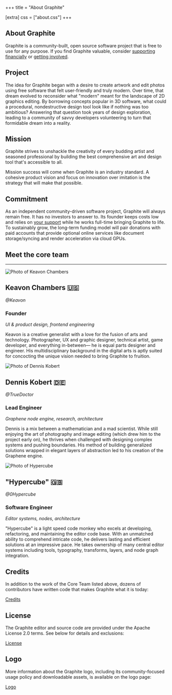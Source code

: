 +++
title = "About Graphite"

[extra]
css = ["about.css"]
+++

<section>
<div class="section">

# About Graphite

Graphite is a community-built, open source software project that is free to use for any purpose. If you find Graphite valuable, consider [supporting financially](/donate) or [getting involved](/volunteer).

</div>
</section>

<section>
<div class="section">

## Project

The idea for Graphite began with a desire to create artwork and edit photos using free software that felt user-friendly and truly modern. Over time, that dream evolved to reconsider what "modern" meant for the landscape of 2D graphics editing. By borrowing concepts popular in 3D software, what could a procedural, nondestructive design tool look like if nothing was too ambitious? Answering that question took years of design exploration, leading to a community of savvy developers volunteering to turn that formidable dream into a reality.

</div>
</section>

<section>

<div class="diptych">

<div class="section">

## Mission

Graphite strives to unshackle the creativity of every budding artist and seasoned professional by building the best comprehensive art and design tool that's accessible to all.

Mission success will come when Graphite is an industry standard. A cohesive product vision and focus on innovation over imitation is the strategy that will make that possible.

</div>
<div class="section">

## Commitment

As an independent community-driven software project, Graphite will always remain free. It has no investors to answer to. Its founder keeps costs low and relies on [your support](/donate) while he works full-time bringing Graphite to life. To sustainably grow, the long-term funding model will pair donations with paid accounts that provide optional online services like document storage/syncing and render acceleration via cloud GPUs.

</div>

</div>

</section>

<!-- A batteries-included creative app for every kind of digital artist where -->

<!-- ## Statistics

- [GitHub stars](https://github.com/GraphiteEditor/Graphite/stargazers): <span class="loading-data" data-github-stars></span>
- [Contributors](https://github.com/GraphiteEditor/Graphite/graphs/contributors): <span class="loading-data" data-contributors></span>
- [Code commits](https://github.com/GraphiteEditor/Graphite/commits/master): <span class="loading-data" data-code-commits></span>
- [First line of code](https://github.com/GraphiteEditor/Graphite/commit/bca97cbeff8e38b426cfb410159cb21132062fba): Feb. 14, 2021

<script>
(async () => {
	const response = await fetch("https://api.github.com/repos/graphiteeditor/graphite?per_page=1");
	const json = await response.json();
	const stars = parseInt(json.stargazers_count);
	if (!stars) return;

	document.querySelector("[data-github-stars]").innerText = `${Math.round(stars / 100) / 10}k ⭐`;
})();
(async () => {
	const response = await fetch("https://api.github.com/repos/graphiteeditor/graphite/contributors?per_page=1");
	const link = [...response.headers].find(([header, _]) => header === "link")[1];
	if (!link) return;
	// With one page per contributor, the last past number is the contributor count
	const contributors = parseInt(link.match(/page=(\d+)>; rel="last"/)[1]);
	if (!contributors) return;

	document.querySelector("[data-contributors]").innerText = contributors;
})();
(async () => {
	const response = await fetch("https://api.github.com/repos/graphiteeditor/graphite/commits?per_page=1");
	const link = [...response.headers].find(([header, _]) => header === "link")[1];
	if (!link) return;
	// With one page per commit, the last past number is the commit count
	const commits = parseInt(link.match(/page=(\d+)>; rel="last"/)[1]);
	if (!commits) return;

	document.querySelector("[data-code-commits]").innerText = commits;
})();
</script> -->

<!-- <section id="opener-message">
<div class="section">

## A 2D creative tool made for everyone

With great power comes great accessibility. Graphite is built on the belief that the best creative tools can be powerful and within reach of all, from students to studios.

Graphite is designed with a friendly and intuitive interface where a delightful user experience is of first-class importance. It is available for free under an open source [license](/license) and usable [instantly through a web browser](https://editor.graphite.rs) or an upcoming native client on Windows, Mac, and Linux.

It's easy to learn and teach, yet Graphite's accessible design does not sacrifice versatility for simplicity. The node-based workflow opens doors to an ecosystem of powerful capabilities catering to casual and professional users alike.

</div>
<div class="graphic">
	<img src="https://static.graphite.rs/content/index/brush__2.svg" alt="" />
</div>
</section> -->

<section id="core-team" class="feature-box">
<div class="box">

<h1 class="box-header">Meet the core team</h1>

---

<div class="triptych">

<div class="section">

<img src="https://static.graphite.rs/content/about/core-team-photo-keavon-chambers.avif" onerror="this.onerror = null; this.src = this.src.replace('.avif', '.png')" alt="Photo of Keavon Chambers" />

## Keavon Chambers <span class="flag" title="American">🇺🇸</span>

*@Keavon*

### Founder

*UI & product design, frontend engineering*

Keavon is a creative generalist with a love for the fusion of arts and technology. Photographer, UX and graphic designer, technical artist, game developer, and everything in-between— he is equal parts designer and engineer. His multidisciplinary background in the digital arts is aptly suited for concocting the unique vision needed to bring Graphite to fruition.

</div>
<div class="section">

<img src="https://static.graphite.rs/content/about/core-team-photo-dennis-kobert.avif" onerror="this.onerror = null; this.src = this.src.replace('.avif', '.png')" alt="Photo of Dennis Kobert" />

## Dennis Kobert <span class="flag" title="German">🇩🇪</span>

*@TrueDoctor*

### Lead Engineer

*Graphene node engine, research, architecture*

Dennis is a mix between a mathematician and a mad scientist. While still enjoying the art of photography and image editing (which drew him to the project early on), he thrives when challenged with designing complex systems and pushing boundaries. His method of building generalized solutions wrapped in elegant layers of abstraction led to his creation of the Graphene engine.

</div>
<div class="section">

<img src="https://static.graphite.rs/content/about/core-team-photo-hypercube.avif" onerror="this.onerror = null; this.src = this.src.replace('.avif', '.png')" alt="Photo of Hypercube" />

## "Hypercube" <span class="flag" title="British">🇬🇧</span>

*@0Hypercube*

### Software Engineer

*Editor systems, nodes, architecture*

"Hypercube" is a light speed code monkey who excels at developing, refactoring, and maintaining the editor code base. With an unmatched ability to comprehend intricate code, he delivers lasting and efficient solutions at an impressive pace. He takes ownership of many central editor systems including tools, typography, transforms, layers, and node graph integration.

</div>

</div>

</div>
</section>


<section>

<div class="triptych">

<div class="section">

## Credits

In addition to the work of the Core Team listed above, dozens of contributors have written code that makes Graphite what it is today:

<a href="https://github.com/GraphiteEditor/Graphite/graphs/contributors" class="button arrow">Credits</a>

</div>
<div class="section">

## License

The Graphite editor and source code are provided under the Apache License 2.0 terms. See below for details and exclusions:

<a href="/license" class="button arrow">License</a>

</div>
<div class="section">

## Logo

More information about the Graphite logo, including its community-focused usage policy and downloadable assets, is available on the logo page:

<a href="/logo" class="button arrow">Logo</a>

</div>

</div>

</section>
